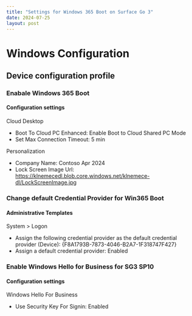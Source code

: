 ```yaml
---
title: "Settings for Windows 365 Boot on Surface Go 3"
date: 2024-07-25
layout: post
---
```



# Windows Configuration 
## Device configuration profile

### Enabale Windows 365 Boot
#### Configuration settings
Cloud Desktop
- Boot To Cloud PC Enhanced: Enable Boot to Cloud Shared PC Mode
- Set Max Connection Timeout: 5 min

Personalization
- Company Name: Contoso Apr 2024
- Lock Screen Image Url: https://klnemecedl.blob.core.windows.net/klnemece-dl/LockScreenImage.jpg


### Change default Credential Provider for Win365 Boot
#### Administrative Templates
System > Logon
- Assign the following credential provider as the default credential provider (Device): {F8A1793B-7873-4046-B2A7-1F318747F427}
- Assign a default credential provider: Enabled

### Enable Windows Hello for Business for SG3 SP10
#### Configuration settings
Windows Hello For Business
- Use Security Key For Signin: Enabled
